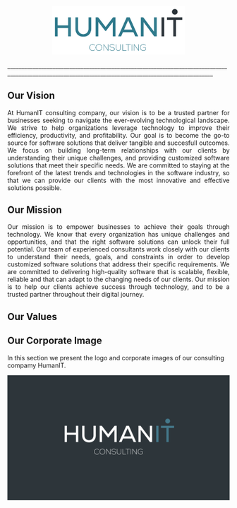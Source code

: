 
<p align="center">
  <img src="Logos/humanIT.005.png" width="300" title="hover text">
</p>
_______________________________________________________________________________________________________________________________________________________

## Our Vision
<p align="justify"> 
  At HumanIT consulting company, our vision is to be a trusted partner for businesses seeking to navigate the ever-evolving technological landscape. We strive to help organizations leverage technology to improve their efficiency, productivity, and profitability. Our goal is to become the go-to source for software solutions that deliver tangible and succesfull outcomes. We focus on building long-term relationships with our clients by understanding their unique challenges, and providing customized software solutions that meet their specific needs. We are committed to staying at the forefront of the latest trends and technologies in the software industry, so that we can provide our clients with the most innovative and effective solutions possible. 
</p>


## Our Mission
<p align="justify"> 
Our mission is to empower businesses to achieve their goals through technology. We know that every organization has unique challenges and opportunities, and that the right software solutions can unlock their full potential. Our team of experienced consultants work closely with our clients to understand their needs, goals, and constraints in order to develop customized software solutions that address their specific requirements. We are committed to delivering high-quality software that is scalable, flexible, reliable and that can adapt to the changing needs of our clients. Our mission is to help our clients achieve success through technology, and to be a trusted partner throughout their digital journey.
</p>

## Our Values


## Our Corporate Image
In this section we present the logo and corporate images of our consulting compamy HumanIT.

<p align="center">
  <img src="Logos/humanIT.002.png" width="800" title="hover text">
</p>
